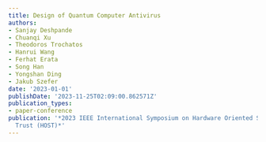 ```yaml
---
title: Design of Quantum Computer Antivirus
authors:
- Sanjay Deshpande
- Chuanqi Xu
- Theodoros Trochatos
- Hanrui Wang
- Ferhat Erata
- Song Han
- Yongshan Ding
- Jakub Szefer
date: '2023-01-01'
publishDate: '2023-11-25T02:09:00.862571Z'
publication_types:
- paper-conference
publication: '*2023 IEEE International Symposium on Hardware Oriented Security and
  Trust (HOST)*'
---
```

